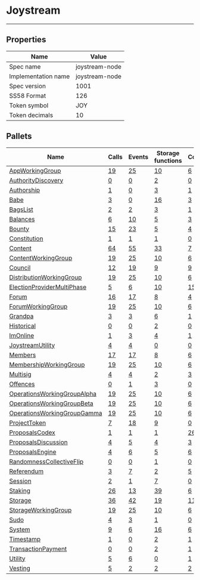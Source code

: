 # Joystream

---------

## Properties
| Name | Value |
| -------- | -------- |
| Spec name     | joystream-node     |
| Implementation name     | joystream-node     |
| Spec version     | 1001     |
| SS58 Format     | 126     |
| Token symbol      | JOY     |
| Token decimals      | 10     |

## Pallets
| Name | Calls | Events | Storage functions | Constants | Errors
| -------- | -------- | -------- | -------- | -------- | -------- |
| [AppWorkingGroup](appworkinggroup.md) | [19](appworkinggroup.md#calls) | [25](appworkinggroup.md#events) | [10](appworkinggroup.md#storage-functions) | [6](appworkinggroup.md#constants) | [32](appworkinggroup.md#errors)
| [AuthorityDiscovery](authoritydiscovery.md) | [0](authoritydiscovery.md#calls) | [0](authoritydiscovery.md#events) | [2](authoritydiscovery.md#storage-functions) | [0](authoritydiscovery.md#constants) | [0](authoritydiscovery.md#errors)
| [Authorship](authorship.md) | [1](authorship.md#calls) | [0](authorship.md#events) | [3](authorship.md#storage-functions) | [1](authorship.md#constants) | [7](authorship.md#errors)
| [Babe](babe.md) | [3](babe.md#calls) | [0](babe.md#events) | [16](babe.md#storage-functions) | [3](babe.md#constants) | [4](babe.md#errors)
| [BagsList](bagslist.md) | [2](bagslist.md#calls) | [2](bagslist.md#events) | [3](bagslist.md#storage-functions) | [1](bagslist.md#constants) | [1](bagslist.md#errors)
| [Balances](balances.md) | [6](balances.md#calls) | [10](balances.md#events) | [5](balances.md#storage-functions) | [3](balances.md#constants) | [8](balances.md#errors)
| [Bounty](bounty.md) | [15](bounty.md#calls) | [23](bounty.md#events) | [5](bounty.md#storage-functions) | [4](bounty.md#constants) | [35](bounty.md#errors)
| [Constitution](constitution.md) | [1](constitution.md#calls) | [1](constitution.md#events) | [1](constitution.md#storage-functions) | [0](constitution.md#constants) | [0](constitution.md#errors)
| [Content](content.md) | [64](content.md#calls) | [55](content.md#events) | [33](content.md#storage-functions) | [7](content.md#constants) | [128](content.md#errors)
| [ContentWorkingGroup](contentworkinggroup.md) | [19](contentworkinggroup.md#calls) | [25](contentworkinggroup.md#events) | [10](contentworkinggroup.md#storage-functions) | [6](contentworkinggroup.md#constants) | [32](contentworkinggroup.md#errors)
| [Council](council.md) | [12](council.md#calls) | [19](council.md#events) | [9](council.md#storage-functions) | [9](council.md#constants) | [24](council.md#errors)
| [DistributionWorkingGroup](distributionworkinggroup.md) | [19](distributionworkinggroup.md#calls) | [25](distributionworkinggroup.md#events) | [10](distributionworkinggroup.md#storage-functions) | [6](distributionworkinggroup.md#constants) | [32](distributionworkinggroup.md#errors)
| [ElectionProviderMultiPhase](electionprovidermultiphase.md) | [5](electionprovidermultiphase.md#calls) | [6](electionprovidermultiphase.md#events) | [10](electionprovidermultiphase.md#storage-functions) | [15](electionprovidermultiphase.md#constants) | [12](electionprovidermultiphase.md#errors)
| [Forum](forum.md) | [16](forum.md#calls) | [17](forum.md#events) | [8](forum.md#storage-functions) | [4](forum.md#constants) | [27](forum.md#errors)
| [ForumWorkingGroup](forumworkinggroup.md) | [19](forumworkinggroup.md#calls) | [25](forumworkinggroup.md#events) | [10](forumworkinggroup.md#storage-functions) | [6](forumworkinggroup.md#constants) | [32](forumworkinggroup.md#errors)
| [Grandpa](grandpa.md) | [3](grandpa.md#calls) | [3](grandpa.md#events) | [6](grandpa.md#storage-functions) | [1](grandpa.md#constants) | [7](grandpa.md#errors)
| [Historical](historical.md) | [0](historical.md#calls) | [0](historical.md#events) | [2](historical.md#storage-functions) | [0](historical.md#constants) | [0](historical.md#errors)
| [ImOnline](imonline.md) | [1](imonline.md#calls) | [3](imonline.md#events) | [4](imonline.md#storage-functions) | [1](imonline.md#constants) | [2](imonline.md#errors)
| [JoystreamUtility](joystreamutility.md) | [4](joystreamutility.md#calls) | [4](joystreamutility.md#events) | [0](joystreamutility.md#storage-functions) | [0](joystreamutility.md#constants) | [3](joystreamutility.md#errors)
| [Members](members.md) | [17](members.md#calls) | [17](members.md#events) | [8](members.md#storage-functions) | [6](members.md#constants) | [21](members.md#errors)
| [MembershipWorkingGroup](membershipworkinggroup.md) | [19](membershipworkinggroup.md#calls) | [25](membershipworkinggroup.md#events) | [10](membershipworkinggroup.md#storage-functions) | [6](membershipworkinggroup.md#constants) | [32](membershipworkinggroup.md#errors)
| [Multisig](multisig.md) | [4](multisig.md#calls) | [4](multisig.md#events) | [2](multisig.md#storage-functions) | [3](multisig.md#constants) | [14](multisig.md#errors)
| [Offences](offences.md) | [0](offences.md#calls) | [1](offences.md#events) | [3](offences.md#storage-functions) | [0](offences.md#constants) | [0](offences.md#errors)
| [OperationsWorkingGroupAlpha](operationsworkinggroupalpha.md) | [19](operationsworkinggroupalpha.md#calls) | [25](operationsworkinggroupalpha.md#events) | [10](operationsworkinggroupalpha.md#storage-functions) | [6](operationsworkinggroupalpha.md#constants) | [32](operationsworkinggroupalpha.md#errors)
| [OperationsWorkingGroupBeta](operationsworkinggroupbeta.md) | [19](operationsworkinggroupbeta.md#calls) | [25](operationsworkinggroupbeta.md#events) | [10](operationsworkinggroupbeta.md#storage-functions) | [6](operationsworkinggroupbeta.md#constants) | [32](operationsworkinggroupbeta.md#errors)
| [OperationsWorkingGroupGamma](operationsworkinggroupgamma.md) | [19](operationsworkinggroupgamma.md#calls) | [25](operationsworkinggroupgamma.md#events) | [10](operationsworkinggroupgamma.md#storage-functions) | [6](operationsworkinggroupgamma.md#constants) | [32](operationsworkinggroupgamma.md#errors)
| [ProjectToken](projecttoken.md) | [7](projecttoken.md#calls) | [18](projecttoken.md#events) | [9](projecttoken.md#storage-functions) | [0](projecttoken.md#constants) | [49](projecttoken.md#errors)
| [ProposalsCodex](proposalscodex.md) | [1](proposalscodex.md#calls) | [1](proposalscodex.md#events) | [1](proposalscodex.md#storage-functions) | [26](proposalscodex.md#constants) | [26](proposalscodex.md#errors)
| [ProposalsDiscussion](proposalsdiscussion.md) | [4](proposalsdiscussion.md#calls) | [5](proposalsdiscussion.md#events) | [4](proposalsdiscussion.md#storage-functions) | [3](proposalsdiscussion.md#constants) | [10](proposalsdiscussion.md#errors)
| [ProposalsEngine](proposalsengine.md) | [4](proposalsengine.md#calls) | [6](proposalsengine.md#events) | [5](proposalsengine.md#storage-functions) | [6](proposalsengine.md#constants) | [23](proposalsengine.md#errors)
| [RandomnessCollectiveFlip](randomnesscollectiveflip.md) | [0](randomnesscollectiveflip.md#calls) | [0](randomnesscollectiveflip.md#events) | [1](randomnesscollectiveflip.md#storage-functions) | [0](randomnesscollectiveflip.md#constants) | [0](randomnesscollectiveflip.md#errors)
| [Referendum](referendum.md) | [3](referendum.md#calls) | [7](referendum.md#events) | [2](referendum.md#storage-functions) | [5](referendum.md#constants) | [13](referendum.md#errors)
| [Session](session.md) | [2](session.md#calls) | [1](session.md#events) | [7](session.md#storage-functions) | [0](session.md#constants) | [5](session.md#errors)
| [Staking](staking.md) | [26](staking.md#calls) | [13](staking.md#events) | [39](staking.md#storage-functions) | [6](staking.md#constants) | [25](staking.md#errors)
| [Storage](storage.md) | [36](storage.md#calls) | [42](storage.md#events) | [19](storage.md#storage-functions) | [11](storage.md#constants) | [65](storage.md#errors)
| [StorageWorkingGroup](storageworkinggroup.md) | [19](storageworkinggroup.md#calls) | [25](storageworkinggroup.md#events) | [10](storageworkinggroup.md#storage-functions) | [6](storageworkinggroup.md#constants) | [32](storageworkinggroup.md#errors)
| [Sudo](sudo.md) | [4](sudo.md#calls) | [3](sudo.md#events) | [1](sudo.md#storage-functions) | [0](sudo.md#constants) | [1](sudo.md#errors)
| [System](system.md) | [9](system.md#calls) | [6](system.md#events) | [16](system.md#storage-functions) | [6](system.md#constants) | [6](system.md#errors)
| [Timestamp](timestamp.md) | [1](timestamp.md#calls) | [0](timestamp.md#events) | [2](timestamp.md#storage-functions) | [1](timestamp.md#constants) | [0](timestamp.md#errors)
| [TransactionPayment](transactionpayment.md) | [0](transactionpayment.md#calls) | [0](transactionpayment.md#events) | [2](transactionpayment.md#storage-functions) | [1](transactionpayment.md#constants) | [0](transactionpayment.md#errors)
| [Utility](utility.md) | [5](utility.md#calls) | [6](utility.md#events) | [0](utility.md#storage-functions) | [1](utility.md#constants) | [1](utility.md#errors)
| [Vesting](vesting.md) | [5](vesting.md#calls) | [2](vesting.md#events) | [2](vesting.md#storage-functions) | [2](vesting.md#constants) | [5](vesting.md#errors)